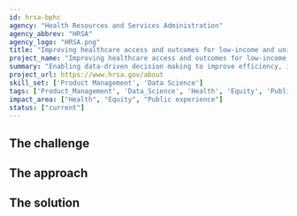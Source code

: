 ```yaml
---
id: hrsa-bphc
agency: "Health Resources and Services Administration"
agency_abbrev: "HRSA"
agency_logo: "HRSA.png"
title: "Improving healthcare access and outcomes for low-income and uninsured Americans"
project_name: "Improving healthcare access and outcomes for low-income and uninsured Americans"
summary: "Enabling data-driven decision making to improve efficiency, impact, and oversight of healthcare provided to people who are low-income, uninsured, or face other obstacles to obtaining care in the Bureau of Primary Health Care at the Health Resources and Services Administration" 
project_url: https://www.hrsa.gov/about
skill_set: ['Product Management', 'Data Science']
tags: ['Product_Management', 'Data_Science', 'Health', 'Equity', 'Public_experience']
impact_area: ["Health", "Equity", "Public experience"]
status: ["current"]
---
```


## The challenge

## The approach

## The solution 
